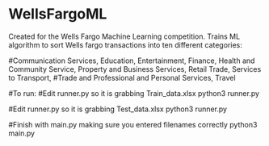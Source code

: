# WellsFargoML
Created for the Wells Fargo Machine Learning competition.
Trains ML algorithm to sort Wells fargo transactions into ten different categories:

#Communication Services, Education, Entertainment, Finance, Health and Community Service, Property and Business Services, Retail Trade, Services to Transport,
#Trade and Professional and Personal Services, Travel

#To run:
#Edit runner.py so it is grabbing Train_data.xlsx
python3 runner.py 

#Edit runner.py so it is grabbing Test_data.xlsx
python3 runner.py

#Finish with main.py making sure you entered filenames correctly
python3 main.py


